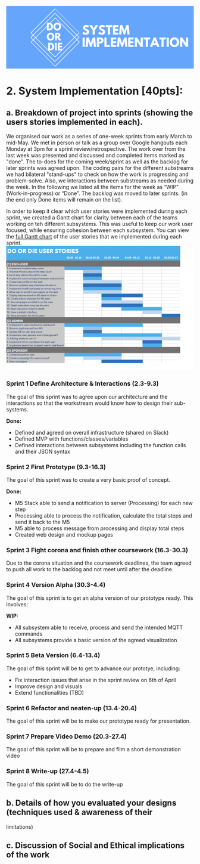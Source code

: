 ![Do or Die System Implementation](/Portfolio/Images/SystemImpLogo.png)
# 2. System Implementation [40pts]:
## a. Breakdown of project into sprints (showing the users stories implemented in each).

We organised our work as a series of one-week sprints from early March to mid-May. We met in person or talk as a group over Google hangouts each Monday at 3pm for a sprint review/retrospective. The work over from the last week was presented and discussed and completed items marked as "done". The to-does for the coming week/sprint as well as the backlog for later sprints was agreed upon. The coding pairs for the different substreams we had bilateral "stand-ups" to check on how the work is progressing and problem-solve. Also, we interactions between substreams as needed during the week. In the following we listed all the items for the week as “WIP” (Work-in-progress) or “Done”. The backlog was moved to later sprints. (in the end only Done items will remain on the list). 

In order to keep it clear which user stories were implemented during each sprint, we created a Gantt chart for clarity between each of the teams working on teh different subsystems. This was useful to keep our work user focused, while ensuring cohesion between each subsystem. You can view the [full Gantt chart](https://uob-my.sharepoint.com/:x:/g/personal/ac16888_bristol_ac_uk/EXltfbLEnNFLrGLOGOxgZcIB2oqj_ft_TP9LevpsozfhVg?e=TUTMn7) of the user stories that we implemented during each sprint. 
![user gantt](/Portfolio/Images/user_gantt.png)

### Sprint 1 Define Architecture & Interactions (2.3-9.3) 
The goal of this sprint was to agree upon our architecture and the interactions so that the workstream would know how to design their sub-systems.

**Done:**
* Defined and agreed on overall infrastructure (shared on Slack)
* Defined MVP with functions/classes/variables
* Defined interactions between subsystems including the function calls and their JSON syntax 
### Sprint 2 First Prototype (9.3-16.3) 
The goal of this sprint was to create a very basic proof of concept.

**Done:**
* M5 Stack able to send a notification to server (Processing) for each new step
* Processing able to process the notification, calculate the total steps and send it back to the M5
* M5 able to process message from processing and display total steps
* Created web design and mockup pages
### Sprint 3 Fight corona and finish other coursework (16.3-30.3) 
Due to the corona situation and the coursework deadlines, the team agreed to push all work to the backlog and not meet until after the deadline.
### Sprint 4 Version Alpha (30.3-4.4) 
The goal of this sprint is to get an alpha version of our prototype ready. This involves:

**WIP:**
* All subsystem able to receive, process and send the intended MQTT commands
* All subsystems provide a basic version of the agreed visualization 
### Sprint 5 Beta Version (6.4-13.4) 
The goal of this sprint will be to get to advance our prototye, including:
* Fix interaction issues that arise in the sprint review on 6th of April
* Improve design and visuals
* Extend functionalities (TBD)
### Sprint 6 Refactor and neaten-up (13.4-20.4) 
The goal of this sprint will be to make our prototype ready for presentation.

### Sprint 7 Prepare Video Demo (20.3-27.4) 
The goal of this sprint will be to prepare and film a short demonstration video
### Sprint 8 Write-up (27.4-4.5) 
The goal of this sprint will be to do the write-up

## b. Details of how you evaluated your designs (techniques used & awareness of their
limitations)
## c. Discussion of Social and Ethical implications of the work
